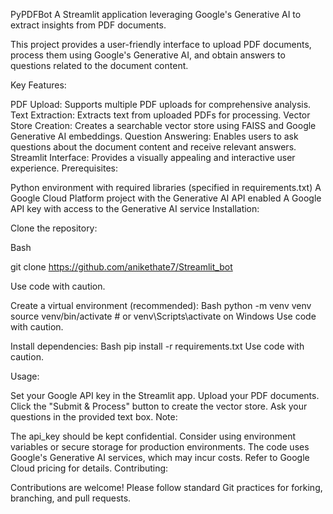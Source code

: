 PyPDFBot
A Streamlit application leveraging Google's Generative AI to extract insights from PDF documents.

This project provides a user-friendly interface to upload PDF documents, process them using Google's Generative AI, and obtain answers to questions related to the document content.

Key Features:

PDF Upload: Supports multiple PDF uploads for comprehensive analysis.
Text Extraction: Extracts text from uploaded PDFs for processing.
Vector Store Creation: Creates a searchable vector store using FAISS and Google Generative AI embeddings.
Question Answering: Enables users to ask questions about the document content and receive relevant answers.
Streamlit Interface: Provides a visually appealing and interactive user experience.
Prerequisites:

Python environment with required libraries (specified in requirements.txt)
A Google Cloud Platform project with the Generative AI API enabled
A Google API key with access to the Generative AI service
Installation:

Clone the repository:

Bash

git clone https://github.com/anikethate7/Streamlit_bot

Use code with caution.

Create a virtual environment (recommended):
Bash
python -m venv venv
source venv/bin/activate  # or venv\Scripts\activate on Windows
Use code with caution.

Install dependencies:
Bash
pip install -r requirements.txt
Use code with caution.

Usage:

Set your Google API key in the Streamlit app.
Upload your PDF documents.
Click the "Submit & Process" button to create the vector store.
Ask your questions in the provided text box.
Note:

The api_key should be kept confidential. Consider using environment variables or secure storage for production environments.
The code uses Google's Generative AI services, which may incur costs. Refer to Google Cloud pricing for details.
Contributing:

Contributions are welcome! Please follow standard Git practices for forking, branching, and pull requests.
